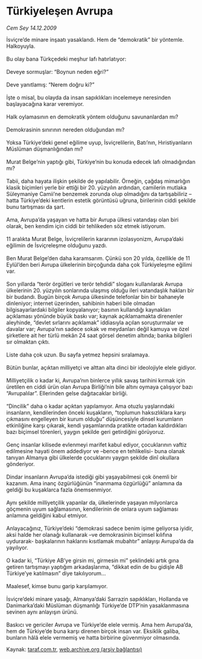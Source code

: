 # Türkiyeleşen Avrupa

*Cem Sey 14.12.2009*

<div class="yazi">İsviçre’de minare inşaatı yasaklandı. Hem de “demokratik” bir yöntemle. Halkoyuyla. <br/><br/>Bu olay bana Türkçedeki meşhur lafı hatırlatıyor: <br/><br/>Deveye sormuşlar: “Boynun neden eğri?” <br/><br/>Deve yanıtlamış: “Nerem doğru ki?” <br/><br/>İşte o misal, bu olayda da insan sapıklıkları incelemeye neresinden başlayacağına karar veremiyor. <br/><br/>Halk oylamasının en demokratik yöntem olduğunu savunanlardan mı? <br/><br/>Demokrasinin sınırının nereden olduğundan mı? <br/><br/>Yoksa Türkiye’deki genel eğilime uyup, İsviçrelilerin, Batı’nın, Hıristiyanların Müslüman düşmanlığından mı? <br/><br/>Murat Belge’nin yaptığı gibi, Türkiye’nin bu konuda edecek lafı olmadığından mı? <br/><br/>Tabii, daha hayata ilişkin şekilde de yapılabilir. Örneğin, çağdaş mimarlığın klasik biçimleri yerle bir ettiği bir 20. yüzyılın ardından, camilerin mutlaka Süleymaniye Camii’ne benzemek zorunda olup olmadığını da tartışabiliriz –hatta Türkiye’deki kentlerin estetik görüntüsü uğruna, birilerinin ciddi şekilde bunu tartışması da şart. <br/><br/>Ama, Avrupa’da yaşayan ve hatta bir Avrupa ülkesi vatandaşı olan biri olarak, ben kendim için ciddi bir tehlikeden söz etmek istiyorum. <br/><br/>11 aralıkta Murat Belge, İsviçrelilerin kararının izolasyonizm, Avrupa’daki eğilimin de İsviçreleşme olduğunu yazdı. <br/><br/>Ben Murat Belge’den daha karamsarım. Çünkü son 20 yılda, özellikle de 11 Eylül’den beri Avrupa ülkelerinin birçoğunda daha çok Türkiyeleşme eğilimi var. <br/><br/>Son yıllarda “terör örgütleri ve terör tehdidi” sloganı kullanılarak Avrupa ülkelerinin 20. yüzyılın sonlarında ulaşmış olduğu ileri vatandaşlık hakları bir bir budandı. Bugün birçok Avrupa ülkesinde telefonlar bin bir bahaneyle dinleniyor; internet üzerinden, sahibinin haberi bile olmadan bilgisayarlardaki bilgiler kopyalanıyor; basının kullandığı kaynakları açıklaması yönünde büyük baskı var; kaynak açıklamamakta direnenler aleyhinde, “devlet sırlarını açıklamak” iddiasıyla açılan soruşturmalar ve davalar var; Avrupa’nın sadece sokak ve meydanları değil kamuya ve özel şirketlere ait her türlü mekân 24 saat görsel denetim altında; banka bilgileri sır olmaktan çıktı. <br/><br/>Liste daha çok uzun. Bu sayfa yetmez hepsini sıralamaya. <br/><br/>Bütün bunlar, açıktan milliyetçi ve alttan alta dinci bir ideolojiyle elele gidiyor. <br/><br/>Milliyetçilik o kadar ki, Avrupa’nın binlerce yıllık savaş tarihini kırmak için üretilen en ciddi ürün olan Avrupa Birliği’nin bile altını oymaya çalışıyor bazı “Avrupalılar”. Ellerinden gelse dağıtacaklar birliği. <br/><br/>“Dincilik” daha o kadar açıktan yapılamıyor. Ama otuzlu yaşlarındaki insanların, kendilerinden önceki kuşakların, “toplumun haksızlıklara karşı çıkmasını engelleyen bir kurum olduğu” düşüncesiyle dinsel kurumların etkinliğine karşı çıkarak, kendi yaşamlarında pratikte ortadan kaldırdıkları bazı biçimsel törenleri, yaygın şekilde geri getirdiğini görüyoruz. <br/><br/>Genç insanlar kilisede evlenmeyi marifet kabul ediyor, çocuklarının vaftiz edilmesine hayati önem addediyor ve –bence en tehlikelisi- buna olanak tanıyan Almanya gibi ülkelerde çocuklarını yaygın şekilde dinî okullara gönderiyor. <br/><br/>Dindar insanların Avrupa’da istediği gibi yaşayabilmesi çok önemli bir kazanım. Ama inanç özgürlüğünün “inanmama özgürlüğü” anlamına da geldiği bu kuşaklarca fazla önemsenmiyor. <br/><br/>Aynı şekilde milliyetçilik yapanlar da, ülkelerinde yaşayan milyonlarca göçmenin uyum sağlamasının, kendilerinin de onlara uyum sağlaması anlamına geldiğini kabul etmiyor. <br/><br/>Anlayacağınız, Türkiye’deki “demokrasi sadece benim işime geliyorsa iyidir, aksi halde her olanağı kullanarak –ve demokrasinin biçimsel kılıfına uydurarak- başkalarının haklarını kısıtlamak mubahtır” anlayışı Avrupa’da da yayılıyor. <br/><br/>O kadar ki, “Türkiye AB’ye girsin mi, girmesin mi” şeklindeki artık gına getiren tartışmayı yaptığım arkadaşlarıma, “dikkat edin de bu gidişle AB Türkiye’ye katılmasın” diye takılıyorum... <br/><br/>Maalesef, kimse bunu garip karşılamıyor. <br/><br/>İsviçre’deki minare yasağı, Almanya’daki Sarrazin sapıklıkları, Hollanda ve Danimarka’daki Müslüman düşmanlığı Türkiye’de DTP’nin yasaklanmasına sevinen aynı anlayışın ürünü. <br/><br/>Baskıcı ve gericiler Avrupa ve Türkiye’de elele vermiş. Ama hem Avrupa’da, hem de Türkiye’de buna karşı direnen birçok insan var. Eksiklik galiba, bunların hâlâ elele vermemiş ve hatta birbirine güvenmiyor olmasında.
              </div>

Kaynak: [taraf.com.tr](http://taraf.com.tr:80/makale/9016.htm), [web.archive.org (arşiv bağlantısı)](http://web.archive.org/web/20100323054143/http://taraf.com.tr:80/makale/9016.htm)
